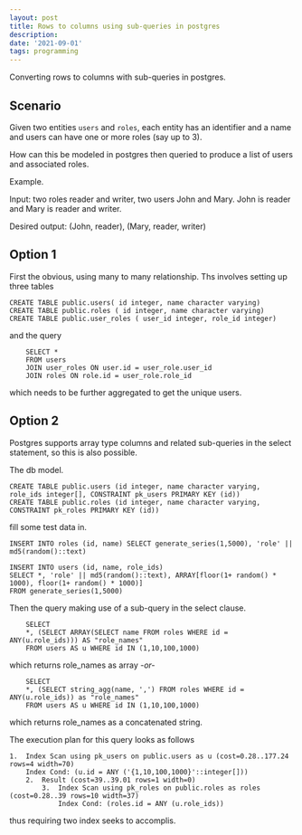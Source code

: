 ```yaml
---
layout: post
title: Rows to columns using sub-queries in postgres
description: 
date: '2021-09-01'
tags: programming
---
```



Converting rows to columns with sub-queries in postgres. 


## Scenario 

Given two entities `users` and `roles`, each entity has an identifier and a name and users can have one or more roles (say up to 3). 

How can this be modeled in postgres then queried to produce a list of users and associated roles. 

Example. 

Input: two roles reader and writer, two users John and Mary. John is reader and Mary is reader and writer.

Desired output: (John, reader), (Mary, reader, writer)

## Option 1 

First the obvious, using many to many relationship. Ths involves setting up three tables 

```
CREATE TABLE public.users( id integer, name character varying)
CREATE TABLE public.roles ( id integer, name character varying)
CREATE TABLE public.user_roles ( user_id integer, role_id integer)

```

and the query 

```
    SELECT * 
    FROM users 
    JOIN user_roles ON user.id = user_role.user_id
    JOIN roles ON role.id = user_role.role_id
```

which needs to be further aggregated to get the unique users.

## Option 2

Postgres supports array type columns and related sub-queries in the select statement, so this is also possible. 


The db model.

```
CREATE TABLE public.users (id integer, name character varying, role_ids integer[], CONSTRAINT pk_users PRIMARY KEY (id))
CREATE TABLE public.roles (id integer, name character varying, CONSTRAINT pk_roles PRIMARY KEY (id))
```

fill some test data in. 

```
INSERT INTO roles (id, name) SELECT generate_series(1,5000), 'role' || md5(random()::text)

INSERT INTO users (id, name, role_ids) 
SELECT *, 'role' || md5(random()::text), ARRAY[floor(1+ random() * 1000), floor(1+ random() * 1000)] 
FROM generate_series(1,5000)
```

Then the query making use of a sub-query in the select clause.

```
    SELECT
    *, (SELECT ARRAY(SELECT name FROM roles WHERE id = ANY(u.role_ids))) AS "role_names"
    FROM users AS u WHERE id IN (1,10,100,1000)
```

which returns role_names as array *-or-*

```
    SELECT
    *, (SELECT string_agg(name, ',') FROM roles WHERE id = ANY(u.role_ids)) as "role_names"
    FROM users AS u WHERE id IN (1,10,100,1000)
```

which returns role_names as a concatenated string.


The execution plan for this query looks as follows

```
1.	Index Scan using pk_users on public.users as u (cost=0.28..177.24 rows=4 width=70)
    Index Cond: (u.id = ANY ('{1,10,100,1000}'::integer[]))
    2.	Result (cost=39..39.01 rows=1 width=0)
        3.	Index Scan using pk_roles on public.roles as roles (cost=0.28..39 rows=10 width=37)
            Index Cond: (roles.id = ANY (u.role_ids))
```

thus requiring two index seeks to accomplis.